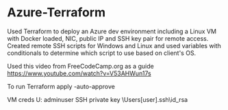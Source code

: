 # Azure-Terraform

Used Terraform to deploy an Azure dev environment including a Linux VM with Docker loaded, NIC, public IP and SSH key pair for remote access. Created remote SSH scripts for Windows and Linux and used variables with conditionals to determine which script to use based on client's OS. 

Used this video from FreeCodeCamp.org as a guide
https://www.youtube.com/watch?v=V53AHWun17s

To run
Terraform apply -auto-approve

VM creds
U: adminuser
SSH private key \Users\[user]\.ssh\id_rsa
